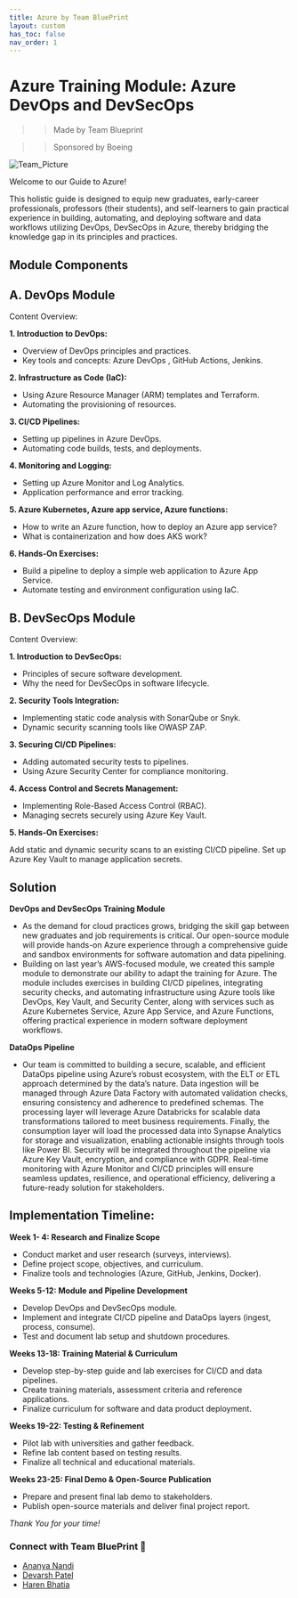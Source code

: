 ```yaml
---
title: Azure by Team BluePrint
layout: custom
has_toc: false
nav_order: 1
---
```

# Azure Training Module: Azure DevOps and DevSecOps 
>> Made by Team Blueprint 

>> Sponsored by Boeing


![Team_Picture](/Boeing_X_BluePrint/assets/images/Team_photo_2.jpg)


Welcome to our Guide to Azure!

This holistic guide is designed to equip new graduates, early-career professionals, professors (their students), and self-learners to gain practical experience in building, automating, and deploying software and data workflows utilizing DevOps, DevSecOps in Azure, thereby bridging the knowledge gap in its principles and practices. 

## Module Components 

## A. DevOps Module

Content Overview:

**1. Introduction to DevOps:**

- Overview of DevOps principles and practices.
- Key tools and concepts: Azure DevOps , GitHub Actions, Jenkins.

**2. Infrastructure as Code (IaC):**

- Using Azure Resource Manager (ARM) templates and Terraform.
- Automating the provisioning of resources.

**3. CI/CD Pipelines:**

- Setting up pipelines in Azure DevOps.
- Automating code builds, tests, and deployments.

**4. Monitoring and Logging:**

- Setting up Azure Monitor and Log Analytics.
- Application performance and error tracking.

**5. Azure Kubernetes, Azure app service, Azure functions:**
- How to write an Azure function, how to deploy an Azure app service?
- What is containerization and how does AKS work?

**6. Hands-On Exercises:**

- Build a pipeline to deploy a simple web application to Azure App Service.
- Automate testing and environment configuration using IaC.

## B. DevSecOps Module

Content Overview:

**1. Introduction to DevSecOps:**

- Principles of secure software development.
- Why the need for DevSecOps in software lifecycle.

**2. Security Tools Integration:**

- Implementing static code analysis with SonarQube or Snyk.
- Dynamic security scanning tools like OWASP ZAP.

**3. Securing CI/CD Pipelines:**

- Adding automated security tests to pipelines.
- Using Azure Security Center for compliance monitoring.

**4. Access Control and Secrets Management:**

- Implementing Role-Based Access Control (RBAC).
- Managing secrets securely using Azure Key Vault.

**5. Hands-On Exercises:**

Add static and dynamic security scans to an existing CI/CD pipeline.
Set up Azure Key Vault to manage application secrets.

## Solution

**DevOps and DevSecOps Training Module**
- As the demand for cloud practices grows, bridging the skill gap between new graduates and job requirements is critical. Our open-source module will provide hands-on Azure experience through a comprehensive guide and sandbox environments for software automation and data pipelining.
- Building on last year’s AWS-focused module, we created this sample module to demonstrate our ability to adapt the training for Azure. The module includes exercises in building CI/CD pipelines, integrating security checks, and automating infrastructure using Azure tools like DevOps, Key Vault, and Security Center, along with services such as Azure Kubernetes Service, Azure App Service, and Azure Functions, offering practical experience in modern software deployment workflows.

**DataOps Pipeline**
- Our team is committed to building a secure, scalable, and efficient DataOps pipeline using Azure’s robust ecosystem, with the ELT or ETL approach determined by the data’s nature.  Data ingestion will be managed through Azure Data Factory with automated validation checks, ensuring consistency and adherence to predefined schemas. The processing layer will leverage Azure Databricks for scalable data transformations tailored to meet business requirements. Finally, the consumption layer will load the processed data into Synapse Analytics for storage and visualization, enabling actionable insights through tools like Power BI. Security will be integrated throughout the pipeline via Azure Key Vault, encryption, and compliance with GDPR. Real-time monitoring with Azure Monitor and CI/CD principles will ensure seamless updates, resilience, and operational efficiency, delivering a future-ready solution for stakeholders.

## Implementation Timeline:

**Week 1- 4: Research and Finalize Scope**
- Conduct market and user research (surveys, interviews).
- Define project scope, objectives, and curriculum.
- Finalize tools and technologies (Azure, GitHub, Jenkins, Docker).

**Weeks 5-12: Module and Pipeline Development**
- Develop DevOps and DevSecOps module.
- Implement and integrate CI/CD pipeline and DataOps layers (ingest, process, consume).
- Test and document lab setup and shutdown procedures.

**Weeks 13-18: Training Material & Curriculum**
- Develop step-by-step guide and lab exercises for CI/CD and data pipelines.
- Create training materials, assessment criteria and reference applications.
- Finalize curriculum for software and data product deployment.

**Weeks 19-22: Testing & Refinement**
- Pilot lab with universities and gather feedback.
- Refine lab content based on testing results.
- Finalize all technical and educational materials.

**Weeks 23-25: Final Demo & Open-Source Publication**
- Prepare and present final lab demo to stakeholders.
- Publish open-source materials and deliver final project report.

*Thank You for your time!*

### Connect with Team BluePrint 🔗
- [Ananya Nandi](https://www.linkedin.com/in/ananya-nandi/)
- [Devarsh Patel](https://www.linkedin.com/in/devarsh-patel-/)
- [Haren Bhatia](https://www.linkedin.com/in/harenb/)

